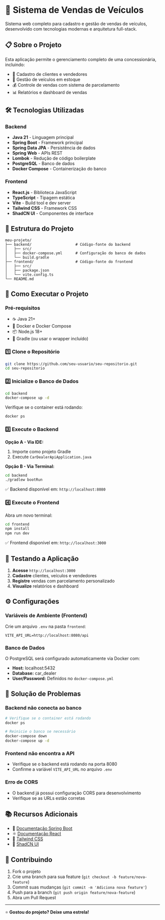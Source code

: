 # 🚗 Sistema de Vendas de Veículos

Sistema web completo para cadastro e gestão de vendas de veículos, desenvolvido com tecnologias modernas e arquitetura full-stack.

## 📋 Sobre o Projeto

Esta aplicação permite o gerenciamento completo de uma concessionária, incluindo:
- 👥 Cadastro de clientes e vendedores
- 🚙 Gestão de veículos em estoque
- 💰 Controle de vendas com sistema de parcelamento
- 📊 Relatórios e dashboard de vendas

## 🛠️ Tecnologias Utilizadas

### Backend
- **Java 21** - Linguagem principal
- **Spring Boot** - Framework principal
- **Spring Data JPA** - Persistência de dados
- **Spring Web** - APIs REST
- **Lombok** - Redução de código boilerplate
- **PostgreSQL** - Banco de dados
- **Docker Compose** - Containerização do banco

### Frontend
- **React.js** - Biblioteca JavaScript
- **TypeScript** - Tipagem estática
- **Vite** - Build tool e dev server
- **Tailwind CSS** - Framework CSS
- **ShadCN UI** - Componentes de interface

## 📁 Estrutura do Projeto

```
meu-projeto/
├── backend/                    # Código-fonte do backend
│   ├── src/
│   ├── docker-compose.yml      # Configuração do banco de dados
│   └── build.gradle
├── frontend/                   # Código-fonte do frontend  
│   ├── src/
│   ├── package.json
│   └── vite.config.ts
└── README.md
```

## 🚀 Como Executar o Projeto

### Pré-requisitos
- ☕ Java 21+
- 🐳 Docker e Docker Compose
- 📦 Node.js 18+
- 🔧 Gradle (ou usar o wrapper incluído)

### 1️⃣ Clone o Repositório
```bash
git clone https://github.com/seu-usuario/seu-repositorio.git
cd seu-repositorio
```

### 2️⃣ Inicialize o Banco de Dados
```bash
cd backend
docker-compose up -d
```

Verifique se o container está rodando:
```bash
docker ps
```

### 3️⃣ Execute o Backend
**Opção A - Via IDE:**
1. Importe como projeto Gradle
2. Execute `CarDealerApiApplication.java`

**Opção B - Via Terminal:**
```bash
cd backend
./gradlew bootRun
```

✅ Backend disponível em: `http://localhost:8080`

### 4️⃣ Execute o Frontend
Abra um novo terminal:
```bash
cd frontend
npm install
npm run dev
```

✅ Frontend disponível em: `http://localhost:3000`

## 🎯 Testando a Aplicação

1. **Acesse** `http://localhost:3000`
2. **Cadastre** clientes, veículos e vendedores
3. **Registre** vendas com parcelamento personalizado
4. **Visualize** relatórios e dashboard

## ⚙️ Configurações

### Variáveis de Ambiente (Frontend)
Crie um arquivo `.env` na pasta `frontend`:
```env
VITE_API_URL=http://localhost:8080/api
```

### Banco de Dados
O PostgreSQL será configurado automaticamente via Docker com:
- **Host:** localhost:5432
- **Database:** car_dealer
- **User/Password:** Definidos no `docker-compose.yml`

## 🐛 Solução de Problemas

### Backend não conecta ao banco
```bash
# Verifique se o container está rodando
docker ps

# Reinicie o banco se necessário
docker-compose down
docker-compose up -d
```

### Frontend não encontra a API
- Verifique se o backend está rodando na porta 8080
- Confirme a variável `VITE_API_URL` no arquivo `.env`

### Erro de CORS
- O backend já possui configuração CORS para desenvolvimento
- Verifique se as URLs estão corretas

## 📚 Recursos Adicionais

- 📖 [Documentação Spring Boot](https://spring.io/projects/spring-boot)
- ⚛️ [Documentação React](https://react.dev/)
- 🎨 [Tailwind CSS](https://tailwindcss.com/)
- 🧩 [ShadCN UI](https://ui.shadcn.com/)

## 🤝 Contribuindo

1. Fork o projeto
2. Crie uma branch para sua feature (`git checkout -b feature/nova-feature`)
3. Commit suas mudanças (`git commit -m 'Adiciona nova feature'`)
4. Push para a branch (`git push origin feature/nova-feature`)
5. Abra um Pull Request


---

⭐ **Gostou do projeto? Deixe uma estrela!**
